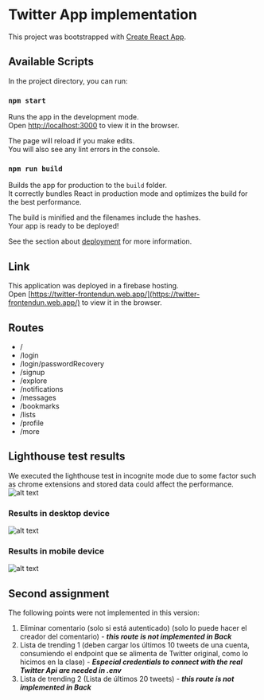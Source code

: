 # Twitter App implementation

This project was bootstrapped with [Create React App](https://github.com/facebook/create-react-app).

## Available Scripts

In the project directory, you can run:

### `npm start`

Runs the app in the development mode.\
Open [http://localhost:3000](http://localhost:3000) to view it in the browser.

The page will reload if you make edits.\
You will also see any lint errors in the console.

### `npm run build`

Builds the app for production to the `build` folder.\
It correctly bundles React in production mode and optimizes the build for the best performance.

The build is minified and the filenames include the hashes.\
Your app is ready to be deployed!

See the section about [deployment](https://facebook.github.io/create-react-app/docs/deployment) for more information.

## Link
This application was deployed in a firebase hosting.\
Open [https://twitter-frontendun.web.app/](https://twitter-frontendun.web.app/) to view it in the browser.

## Routes
- /
- /login
- /login/passwordRecovery
- /signup
- /explore
- /notifications
- /messages
- /bookmarks
- /lists
- /profile
- /more

## Lighthouse test results
We executed the lighthouse test in incognite mode due to some factor such as chrome extensions and stored data could affect the performance.\
![alt text](https://firebasestorage.googleapis.com/v0/b/images-hosting-84deb.appspot.com/o/warning-lighthouse.png?alt=media&token=867e619b-04fc-48ce-af03-0436f016e4f2)

### Results in desktop device
![alt text](https://firebasestorage.googleapis.com/v0/b/images-hosting-84deb.appspot.com/o/desktop-lighthouse.png?alt=media&token=5dda4252-c887-434a-977f-88e96c43d5c7)

### Results in mobile device
![alt text](https://firebasestorage.googleapis.com/v0/b/images-hosting-84deb.appspot.com/o/mobile-lighthouse.png?alt=media&token=f6c50f63-e327-4178-9422-28a56b585822)

## Second assignment
The following points were not implemented in this version:
1. Eliminar comentario (solo si está autenticado) (solo lo puede hacer el creador del comentario) - ***this route is not implemented in Back*** 
2. Lista de trending 1 (deben cargar los últimos 10 tweets de una cuenta, consumiendo el endpoint que se alimenta de Twitter original, como lo hicimos en la clase) - ***Especial credentials to connect with the real Twitter Api are needed in .env***
3. Lista de trending 2 (Lista de últimos 20 tweets) - ***this route is not implemented in Back***

